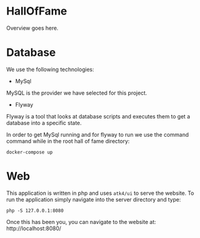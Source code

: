 # HallOfFame
Overview goes here.

# Database
We use the following technologies:
- MySql

MySQL is the provider we have selected for this project.

- Flyway

Flyway is a tool that looks at database scripts and executes them to get a database into a specific state.


In order to get MySql running and for flyway to run we use the command command while in the root hall of fame directory:

```
docker-compose up
```

# Web
This application is written in php and uses `atk4/ui` to serve the website. To run the application simply navigate into the server directory and type:

```
php -S 127.0.0.1:8080
```

Once this has been you, you can navigate to the website at: http://localhost:8080/